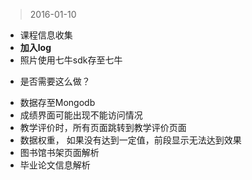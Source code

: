 > 2016-01-10
- 课程信息收集
- **加入log**
- 照片使用七牛sdk存至七牛
 * 是否需要这么做？
- 数据存至Mongodb
- 成绩界面可能出现不能访问情况
- 教学评价时，所有页面跳转到教学评价页面
- 数据权重， 如果没有达到一定值，前段显示无法达到效果
- 图书馆书架页面解析
- 毕业论文信息解析